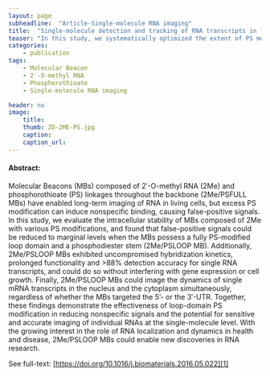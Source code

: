 ```yaml
---
layout: page
subheadline:  "Article-Single-molecule RNA imaging"
title:  "Single-molecule detection and tracking of RNA transcripts in living cells using phosphorothioate-optimized 2′-O-methyl RNA molecular beacons"
teaser: "In this study, we systematically optimized the extent of PS modification of the 2Me backbone and successfully created a new molecular beacon platform that overcomes the shortcomings (false-positive signals) associated with conventional MBs."
categories:
    - publication
tags:
    - Molecular Beacon
    - 2′-O-methyl RNA
    - Phosphorothioate
    - Single-molecule RNA imaging

header: no
image:
    title: 
    thumb: ZD-2ME-PS.jpg
    caption: 
    caption_url: 
---
```



#### Abstract:

Molecular Beacons (MBs) composed of 2′-O-methyl RNA (2Me) and phosphorothioate (PS) linkages throughout the backbone (2Me/PSFULL MBs) have enabled long-term imaging of RNA in living cells, but excess PS modification can induce nonspecific binding, causing false-positive signals. In this study, we evaluate the intracellular stability of MBs composed of 2Me with various PS modifications, and found that false-positive signals could be reduced to marginal levels when the MBs possess a fully PS-modified loop domain and a phosphodiester stem (2Me/PSLOOP MB). Additionally, 2Me/PSLOOP MBs exhibited uncompromised hybridization kinetics, prolonged functionality and >88% detection accuracy for single RNA transcripts, and could do so without interfering with gene expression or cell growth. Finally, 2Me/PSLOOP MBs could image the dynamics of single mRNA transcripts in the nucleus and the cytoplasm simultaneously, regardless of whether the MBs targeted the 5’- or the 3′-UTR. Together, these findings demonstrate the effectiveness of loop-domain PS modification in reducing nonspecific signals and the potential for sensitive and accurate imaging of individual RNAs at the single-molecule level. With the growing interest in the role of RNA localization and dynamics in health and disease, 2Me/PSLOOP MBs could enable new discoveries in RNA research.

See full-text: [https://doi.org/10.1016/j.biomaterials.2016.05.022][1]

<img src="{{ site.urlimg }}ZD-2ME-PS.jpg" alt="">

 [1]: https://doi.org/10.1016/j.biomaterials.2016.05.022